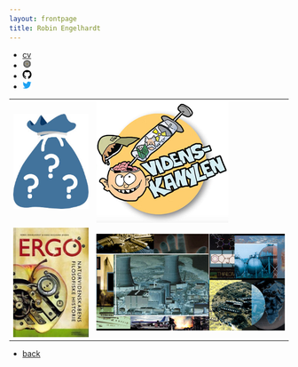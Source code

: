 ```yaml
---
layout: frontpage
title: Robin Engelhardt
---
```


<div class="navbar">
  <div class="navbar-inner">
      <ul class="nav">
          <li><a href="{{ BASE_PATH }}/assets/CVRobinEngelhardt_2020.pdf">cv</a></li>
          <li><a href="https://scholar.google.com/citations?user=jQufe6wAAAAJ&hl">
              <img src="pages/icons16/scholar-icon.png" alt="scholar" title="scholar"/></a></li>
          <li><a href="https://github.com/gavstrik">
                  <img src="pages/icons16/github-icon.png" alt="github" title="github"/></a></li>
          <li><a href="https://twitter.com/robinengelhardt">
                  <img src="pages/icons16/twitter-icon.png" alt="twitter" title="twitter"/></a></li>
      </ul>
  </div>
</div>

<table class="wide">
<tr>
<td class="left">
  <a href="https://spil.digitaluddannelse.org/">
      <img src="../assets/publpics/daytrader.jpg" alt="Daytrader" title="Daytrader"/>
  </a>
</td>
  <td class="right">
    <a href="https://www.videnskanylen.dk/">
        <img src="assets/publpics/videnskanylen.png" alt="Videnskanylen" title="Videnskanylen"/>
    </a>
  </td>
</tr>
<tr>
  <td class="left">
    <a href="https://gavstrik.github.io/ergo">
        <img src="assets/publpics/ERGO.jpg" alt="Engelhardt and Jensen (2007)" title="Engelhardt and Jensen (2007)"/>
    </a>
  </td>
  <td class="right">
    <a href="https://boardgamegeek.com/boardgame/19882/hazard-cards">
        <img src="assets/publpics/color_collage.jpg" alt="Hazardcards" title="Hazardcards"/>
    </a>
  </td>
</tr>
</table>


<div class="navbar">
  <div class="navbar-inner">
      <ul class="nav">
          <li><a href="index.html">back</a></li>
      </ul>
  </div>
</div>
